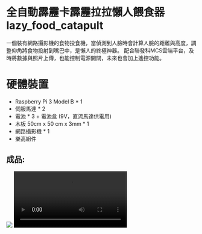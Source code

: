 # <b>全自動霹靂卡霹靂拉拉懶人餵食器 lazy_food_catapult</b>

一個裝有網路攝影機的食物投食機，當偵測到人臉時會計算人臉的距離與高度，調整仰角將食物投射到嘴巴中，是懶人的終極神器。
配合聯發科MCS雲端平台，及時將數據與照片上傳，也能控制電源開關，未來也會加上遙控功能。

# <b>硬體裝置</b>
* Raspberry Pi 3 Model B * 1
* 伺服馬達 * 2
* 電池 * 3 + 電池盒 (9V，直流馬達供電用)
* 木板 50cm x 50 cm x 3mm * 1
* 網路攝影機 * 1
* 樂高組件

<h2><b> 成品: </b></h2>
<img src="https://github.com/lspss95207/lazy_food_catapult/blob/master/%E9%A3%9F%E7%89%A9%E6%8A%95%E9%A3%9F%E6%A9%9F.png"/>
<video src="https://github.com/lspss95207/lazy_food_catapult/blob/master/Demo_video.mp4" width="auto" height="auto"/>

# 軟體配置
* Raspbian jessie
* SimpleCV
* Python2

# MCS - MediaTek Cloud Sandbox
懶人餵食器-MCS平台網址:
https://mcs.mediatek.com/public/devices/DKbFfFn9



